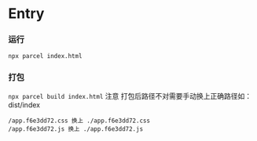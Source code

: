 # Entry
### 运行
`npx parcel index.html`
### 打包
`npx parcel build index.html`
注意 打包后路径不对需要手动换上正确路径如：
dist/index
```
/app.f6e3dd72.css 换上 ./app.f6e3dd72.css
/app.f6e3dd72.js 换上 ./app.f6e3dd72.js
```

